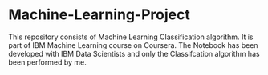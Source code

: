 # Machine-Learning-Project
This repository consists of Machine Learning Classification algorithm.
It is part of IBM Machine Learning course on Coursera. The Notebook has been developed with IBM Data Scientists and only the Classifcation algorithm has been performed by me.
